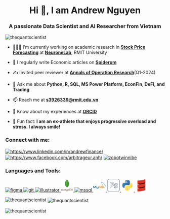 <h1 align="center">Hi 👋, I am Andrew Nguyen</h1>
<h3 align="center">A passionate Data Scientist and AI Researcher from Vietnam</h3>

<p align="left"> <img src="https://komarev.com/ghpvc/?username=thequantscientist&label=Profile%20views&color=0e75b6&style=flat" alt="thequantscientist" /> </p>

- 👨🏻‍💻 I’m currently working on academic research in **[Stock Price Forecasting](https://www.researchgate.net/publication/376721876_Long_Short-Term_Memory_Architectures_Towards_a_Superlative_Tech_Stock_Price_Forecasting_Model_for_Sustainable_Economic_Prosperity?_sg%5B0%5D=00OIL-uAsoJ2f7xn2JS5cJeukN0PC9_0b_QbY1xHg9f0ez0DueuNm76gabHjAx8HVNcZDPgiX3SJDdnTRRIz-1S1l9QmIwwYntj6hjA7.d4YtNDCBO7qaTZ2id01jYNGiIJHcUroc2ByMJR--Ge-GUDjxfqgO8GJN2CTAH17A5nQAcM3vCJv6iv4wanEcIw&_tp=eyJjb250ZXh0Ijp7ImZpcnN0UGFnZSI6InB1YmxpY2F0aW9uIiwicGFnZSI6InByb2ZpbGUiLCJwcmV2aW91c1BhZ2UiOiJwcm9maWxlIiwicG9zaXRpb24iOiJwYWdlQ29udGVudCJ9fQ)** at **[NeuroneLab](https://www.researchgate.net/lab/NeuroneLab-Anh-Q-Nguyen)**, RMIT University 

- 📝 I regularly write Economic articles on **[Spiderum](https://spiderum.com/nguoi-dung/andrewnguyen)**

- ✍️ Invited peer reviewer at **[Annals of Operation Research](https://link.springer.com/journal/10479)**(Q1-2024)

- 💬 Ask me about **Python, R, SQL, MS Power Platform, EconFin, DeFi, and Trading**

- 📫 Reach me at **s3926339@rmit.edu.vn**

- 📄 Know about my experiences at **[ORCID](https://orcid.org/my-orcid?orcid=0009-0008-0702-743X)**

- 🏈 Fun fact: **I am an ex-athlete that enjoys progressive overload and stress. I always smile!**

<h3 align="left">Connect with me:</h3>
<p align="left">
<a href="https://linkedin.com/in/https://www.linkedin.com/in/andrewfinance/" target="blank"><img align="center" src="https://raw.githubusercontent.com/rahuldkjain/github-profile-readme-generator/master/src/images/icons/Social/linked-in-alt.svg" alt="https://www.linkedin.com/in/andrewfinance/" height="30" width="40" /></a>
<a href="https://fb.com/https://www.facebook.com/arbitrageur.anh/" target="blank"><img align="center" src="https://raw.githubusercontent.com/rahuldkjain/github-profile-readme-generator/master/src/images/icons/Social/facebook.svg" alt="https://www.facebook.com/arbitrageur.anh/" height="30" width="40" /></a>
<a href="https://instagram.com/zobotwinnibe" target="blank"><img align="center" src="https://raw.githubusercontent.com/rahuldkjain/github-profile-readme-generator/master/src/images/icons/Social/instagram.svg" alt="zobotwinnibe" height="30" width="40" /></a>
</p>

<h3 align="left">Languages and Tools:</h3>
<p align="left"> <a href="https://www.figma.com/" target="_blank" rel="noreferrer"> <img src="https://www.vectorlogo.zone/logos/figma/figma-icon.svg" alt="figma" width="40" height="40"/> </a> <a href="https://git-scm.com/" target="_blank" rel="noreferrer"> <img src="https://www.vectorlogo.zone/logos/git-scm/git-scm-icon.svg" alt="git" width="40" height="40"/> </a> <a href="https://www.adobe.com/in/products/illustrator.html" target="_blank" rel="noreferrer"> <img src="https://www.vectorlogo.zone/logos/adobe_illustrator/adobe_illustrator-icon.svg" alt="illustrator" width="40" height="40"/> </a> <a href="https://www.mongodb.com/" target="_blank" rel="noreferrer"> <img src="https://raw.githubusercontent.com/devicons/devicon/master/icons/mongodb/mongodb-original-wordmark.svg" alt="mongodb" width="40" height="40"/> </a> <a href="https://www.microsoft.com/en-us/sql-server" target="_blank" rel="noreferrer"> <img src="https://www.svgrepo.com/show/303229/microsoft-sql-server-logo.svg" alt="mssql" width="40" height="40"/> </a> <a href="https://www.mysql.com/" target="_blank" rel="noreferrer"> <img src="https://raw.githubusercontent.com/devicons/devicon/master/icons/mysql/mysql-original-wordmark.svg" alt="mysql" width="40" height="40"/> </a> <a href="https://www.photoshop.com/en" target="_blank" rel="noreferrer"> <img src="https://raw.githubusercontent.com/devicons/devicon/master/icons/photoshop/photoshop-line.svg" alt="photoshop" width="40" height="40"/> </a> <a href="https://www.python.org" target="_blank" rel="noreferrer"> <img src="https://raw.githubusercontent.com/devicons/devicon/master/icons/python/python-original.svg" alt="python" width="40" height="40"/> </a> <a href="https://www.scala-lang.org" target="_blank" rel="noreferrer"> <img src="https://raw.githubusercontent.com/devicons/devicon/master/icons/scala/scala-original.svg" alt="scala" width="40" height="40"/> </a> </p>

<p><img align="left" src="https://github-readme-stats.vercel.app/api/top-langs?username=thequantscientist&show_icons=true&locale=en&layout=compact" alt="thequantscientist" /></p>

<p>&nbsp;<img align="center" src="https://github-readme-stats.vercel.app/api?username=thequantscientist&show_icons=true&locale=en" alt="thequantscientist" /></p>

<p><img align="center" src="https://github-readme-streak-stats.herokuapp.com/?user=thequantscientist&" alt="thequantscientist" /></p>
